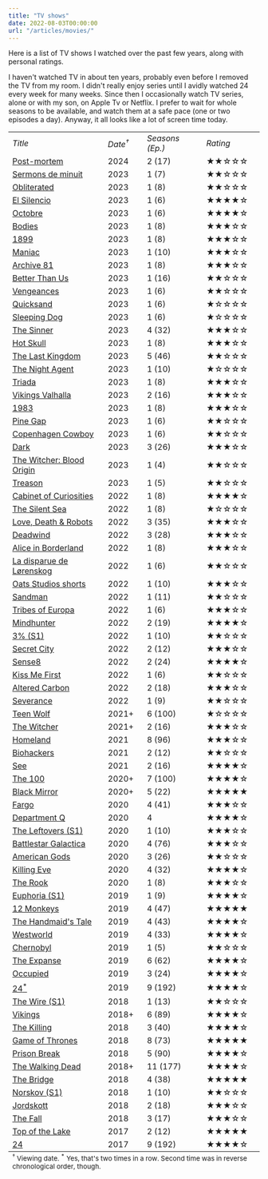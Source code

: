 ```yaml
---
title: "TV shows"
date: 2022-08-03T00:00:00
url: "/articles/movies/"
---
```


Here is a list of TV shows I watched over the past few years, along with personal ratings.

I haven't watched TV in about ten years, probably even before I removed the TV from my room. I didn't really enjoy series until I avidly watched 24 every week for many weeks. Since then I occasionally watch TV series, alone or with my son, on Apple Tv or Netflix. I prefer to wait for whole seasons to be available, and watch them at a safe pace (one or two episodes a day). Anyway, it all looks like a lot of screen time today.

<small>
<table border="0">
<tbody>
<tr>
<td><em>Title</em></td>
<td><em>Date<sup>†</sup></em></td>
<td><em>Seasons (Ep.)</em></td>
<td><em>Rating</em></td>
</tr>
<tr><td><a href="https://en.wikipedia.org/wiki/Post_Mortem_(TV_series)">Post-mortem</a></td><td>2024</td><td>2 (17)</td><td>&#9733;&#9733;&#9734;&#9734;&#9734;</td></tr>
<tr><td><a href="https://en.wikipedia.org/wiki/Midnight_Mass_(miniseries)">Sermons de minuit</a></td><td>2023</td><td>1 (7)</td><td>&#9733;&#9733;&#9734;&#9734;&#9734;</td></tr>
<tr><td><a href="https://en.wikipedia.org/wiki/Obliterated">Obliterated</a></td><td>2023</td><td>1 (8)</td><td>&#9733;&#9733;&#9734;&#9734;&#9734;</td></tr>
<tr><td><a href="https://en.wikipedia.org/wiki/Muted_(TV_series)">El Silencio</a></td><td>2023</td><td>1 (6)</td><td>&#9733;&#9733;&#9733;&#9733;&#9734;</td></tr>
<tr><td><a href="https://en.wikipedia.org/wiki/The_Chestnut_Man">Octobre</a></td><td>2023</td><td>1 (6)</td><td>&#9733;&#9733;&#9733;&#9733;&#9734;</td></tr>
<tr><td><a href="https://en.wikipedia.org/wiki/Bodies_(2023_TV_series)">Bodies</a></td><td>2023</td><td>1 (8)</td><td>&#9733;&#9733;&#9733;&#9734;&#9734;</td></tr>
<tr><td><a href="https://en.wikipedia.org/wiki/1899_(TV_series)">1899</a></td><td>2023</td><td>1 (8)</td><td>&#9733;&#9733;&#9733;&#9734;&#9734;</td></tr>
<tr><td><a href="https://en.wikipedia.org/wiki/Maniac_(miniseries)">Maniac</a></td><td>2023</td><td>1 (10)</td><td>&#9733;&#9733;&#9733;&#9734;&#9734;</td></tr>
<tr><td><a href="https://en.wikipedia.org/wiki/Archive_81">Archive 81</a></td><td>2023</td><td>1 (8)</td><td>&#9733;&#9733;&#9733;&#9734;&#9734;</td></tr>
<tr><td><a href="https://en.wikipedia.org/wiki/Better_than_Us">Better Than Us</a></td><td>2023</td><td>1 (16)</td><td>&#9733;&#9733;&#9734;&#9734;&#9734;</td></tr>
<tr><td><a href="https://www.netflix.com/title/81239598">Vengeances</a></td><td>2023</td><td>1 (6)</td><td>&#9733;&#9733;&#9734;&#9734;&#9734;</td></tr>
<tr><td><a href="https://www.netflix.com/title/80211633">Quicksand</a></td><td>2023</td><td>1 (6)</td><td>&#9733;&#9734;&#9734;&#9734;&#9734;</td></tr>
<tr><td><a href="https://www.netflix.com/title/81577953">Sleeping Dog</a></td><td>2023</td><td>1 (6)</td><td>&#9733;&#9734;&#9734;&#9734;&#9734;</td></tr>
<tr><td><a href="https://en.wikipedia.org/wiki/The_Sinner_(TV_series)">The Sinner</a></td><td>2023</td><td>4 (32)</td><td>&#9733;&#9733;&#9733;&#9734;&#9734;</td></tr>
<tr><td><a href="https://www.netflix.com/title/81127080">Hot Skull</a></td><td>2023</td><td>1 (8)</td><td>&#9733;&#9733;&#9733;&#9734;&#9734;</td></tr>
<tr><td><a href="https://en.wikipedia.org/wiki/The_Last_Kingdom_(TV_series)">The Last Kingdom</a></td><td>2023</td><td>5 (46)</td><td>&#9733;&#9733;&#9734;&#9734;&#9734;</td></tr>
<tr><td><a href="https://en.wikipedia.org/wiki/The_Night_Agent">The Night Agent</a></td><td>2023</td><td>1 (10)</td><td>&#9733;&#9734;&#9734;&#9734;&#9734;</td></tr>
<tr><td><a href="https://www.netflix.com/title/81494917">Triada</a></td><td>2023</td><td>1 (8)</td><td>&#9733;&#9733;&#9733;&#9734;&#9734;</td></tr>
<tr><td><a href="https://en.wikipedia.org/wiki/Vikings:_Valhalla">Vikings Valhalla</a></td><td>2023</td><td>2 (16)</td><td>&#9733;&#9733;&#9733;&#9734;&#9734;</td></tr>
<tr><td><a href="https://en.wikipedia.org/wiki/1983_(TV_series)">1983</a></td><td>2023</td><td>1 (8)</td><td>&#9733;&#9733;&#9733;&#9734;&#9734;</td></tr>
<tr><td><a href="https://en.wikipedia.org/wiki/Pine_Gap_(TV_series)">Pine Gap</a></td><td>2023</td><td>1 (6)</td><td>&#9733;&#9733;&#9734;&#9734;&#9734;</td></tr>
<tr><td><a href="https://en.wikipedia.org/wiki/Copenhagen_Cowboy">Copenhagen Cowboy</a></td><td>2023</td><td>1 (6)</td><td>&#9733;&#9733;&#9734;&#9734;&#9734;</td></tr>
<tr><td><a href="https://en.wikipedia.org/wiki/Dark_(TV_series)">Dark</a></td><td>2023</td><td>3 (26)</td><td>&#9733;&#9733;&#9733;&#9734;&#9734;</td></tr>
<tr><td><a href="https://en.wikipedia.org/wiki/The_Witcher:_Blood_Origin">The Witcher: Blood Origin</a></td><td>2023</td><td>1 (4)</td><td>&#9733;&#9733;&#9734;&#9734;&#9734;</td></tr>
<tr><td><a href="https://en.wikipedia.org/wiki/Treason_(TV_series)">Treason</a></td><td>2023</td><td>1 (5)</td><td>&#9733;&#9733;&#9734;&#9734;&#9734;</td></tr>
<tr><td><a href="https://en.wikipedia.org/wiki/Guillermo_del_Toro%27s_Cabinet_of_Curiosities">Cabinet of Curiosities</a></td><td>2022</td><td>1 (8)</td><td>&#9733;&#9733;&#9733;&#9733;&#9734;</td></tr>
<tr><td><a href="https://en.wikipedia.org/wiki/The_Silent_Sea_(TV_series)">The Silent Sea</a></td><td>2022</td><td>1 (8)</td><td>&#9733;&#9734;&#9734;&#9734;&#9734;</td></tr>
<tr><td><a href="https://en.wikipedia.org/wiki/Love,_Death_%26_Robots">Love, Death & Robots</a></td><td>2022</td><td>3 (35)</td><td>&#9733;&#9733;&#9733;&#9734;&#9734;</td></tr>
<tr><td><a href="https://en.wikipedia.org/wiki/Deadwind">Deadwind</a></td><td>2022</td><td>3 (28)</td><td>&#9733;&#9733;&#9733;&#9734;&#9734;</td></tr>
<tr><td><a href="https://www.netflix.com/title/81394937">Alice in Borderland</a></td><td>2022</td><td>1 (8)</td><td>&#9733;&#9733;&#9733;&#9734;&#9734;</td></tr>
<tr><td><a href="https://www.netflix.com/title/81394937">La disparue de Lørenskog</a></td><td>2022</td><td>1 (6)</td><td>&#9733;&#9733;&#9734;&#9734;&#9734;</td></tr>
<tr><td><a href="https://www.netflix.com/title/81483047">Oats Studios shorts</a></td><td>2022</td><td>1 (10)</td><td>&#9733;&#9733;&#9733;&#9734;&#9734;</td></tr>
<tr><td><a href="https://en.wikipedia.org/wiki/The_Sandman_(TV_series)">Sandman</a></td><td>2022</td><td>1 (11)</td><td>&#9733;&#9733;&#9734;&#9734;&#9734;</td></tr>
<tr><td><a href="https://en.wikipedia.org/wiki/Tribes_of_Europa">Tribes of Europa</a></td><td>2022</td><td>1 (6)</td><td>&#9733;&#9733;&#9733;&#9734;&#9734;</td></tr>
<tr><td><a href="https://en.wikipedia.org/wiki/Mindhunter_(TV_series)">Mindhunter</a></td><td>2022</td><td>2 (19)</td><td>&#9733;&#9733;&#9733;&#9733;&#9734;</td></tr>
<tr><td><a href="https://en.wikipedia.org/wiki/3%25">3% (S1)</a></td><td>2022</td><td>1 (10)</td><td>&#9733;&#9733;&#9734;&#9734;&#9734;</td></tr>
<tr><td><a href="https://en.wikipedia.org/wiki/Secret_City_(TV_series)">Secret City</a></td><td>2022</td><td>2 (12)</td><td>&#9733;&#9733;&#9733;&#9734;&#9734;</td></tr>
<tr><td><a href="https://en.wikipedia.org/wiki/Sense8">Sense8</a></td><td>2022</td><td>2 (24)</td><td>&#9733;&#9733;&#9733;&#9733;&#9734;</td></tr>
<tr><td><a href="https://en.wikipedia.org/wiki/Kiss_Me_First_(TV_series)">Kiss Me First</a></td><td>2022</td><td>1 (6)</td><td>&#9733;&#9733;&#9734;&#9734;&#9734;</td></tr>
<tr><td><a href="https://fr.wikipedia.org/wiki/Altered_Carbon">Altered Carbon</a></td><td>2022</td><td>2 (18)</td><td>&#9733;&#9733;&#9733;&#9734;&#9734;</td></tr>
<tr><td><a href="https://en.wikipedia.org/wiki/Severance_(TV_series)">Severance</a></td><td>2022</td><td>1 (9)</td><td>&#9733;&#9733;&#9734;&#9734;&#9734;</td></tr>
<tr><td><a href="https://en.wikipedia.org/wiki/Teen_Wolf_(2011_TV_series)">Teen Wolf</a></td><td>2021+</td><td>6 (100)</td><td>&#9733;&#9734;&#9734;&#9734;&#9734;</td></tr>
<tr><td><a href="https://en.wikipedia.org/wiki/The_Witcher_(TV_series)">The Witcher</a></td><td>2021+</td><td>2 (16)</td><td>&#9733;&#9733;&#9733;&#9734;&#9734;</td></tr>
<tr><td><a href="https://en.wikipedia.org/wiki/Homeland_(TV_series)">Homeland</a></td><td>2021</td><td>8 (96)</td><td>&#9733;&#9733;&#9733;&#9734;&#9734;</td></tr>
<tr><td><a href="https://en.wikipedia.org/wiki/Biohackers">Biohackers</a></td><td>2021</td><td>2 (12)</td><td>&#9733;&#9733;&#9734;&#9734;&#9734;</td></tr>
<tr><td><a href="https://en.wikipedia.org/wiki/See_(TV_Series)">See</a></td><td>2021</td><td>2 (16)</td><td>&#9733;&#9733;&#9733;&#9733;&#9734;</td></tr>
<tr><td><a href="https://en.wikipedia.org/wiki/The_100_(TV_series)">The 100</a></td><td>2020+</td><td>7 (100)</td><td>&#9733;&#9733;&#9733;&#9733;&#9734;</td></tr>
<tr><td><a href="https://en.wikipedia.org/wiki/Black_Mirror">Black Mirror</a></td><td>2020+</td><td>5 (22)</td><td>&#9733;&#9733;&#9733;&#9733;&#9733;</td></tr>
<tr><td><a href="https://en.wikipedia.org/wiki/Fargo_(TV_series)">Fargo</a></td><td>2020</td><td>4 (41)</td><td>&#9733;&#9733;&#9733;&#9734;&#9734;</td></tr>
<tr><td><a href="https://en.wikipedia.org/wiki/Department_Q_(film_series)">Department Q</a></td><td>2020</td><td>4</td><td>&#9733;&#9733;&#9733;&#9733;&#9734;</td></tr>
<tr><td><a href="https://en.wikipedia.org/wiki/The_Leftovers_(TV_series)">The Leftovers (S1)</a></td><td>2020</td><td>1 (10)</td><td>&#9733;&#9733;&#9733;&#9734;&#9734;</td></tr>
<tr><td><a href="https://en.wikipedia.org/wiki/Battlestar_Galactica_(2004_TV_series)">Battlestar Galactica</a></td><td>2020</td><td>4 (76)</td><td>&#9733;&#9733;&#9733;&#9734;&#9734;</td></tr>
<tr><td><a href="https://en.wikipedia.org/wiki/American_Gods_(TV_series)">American Gods</a></td><td>2020</td><td>3 (26)</td><td>&#9733;&#9733;&#9734;&#9734;&#9734;</td></tr>
<tr><td><a href="https://en.wikipedia.org/wiki/Killing_Eve">Killing Eve</a></td><td>2020</td><td>4 (32)</td><td>&#9733;&#9733;&#9733;&#9733;&#9734;</td></tr>
<tr><td><a href="https://en.wikipedia.org/wiki/The_Rook_(miniseries)">The Rook</a></td><td>2020</td><td>1 (8)</td><td>&#9733;&#9733;&#9733;&#9734;&#9734;</td></tr>
<tr><td><a href="https://en.wikipedia.org/wiki/Euphoria_(American_TV_series)">Euphoria (S1)</a></td><td>2019</td><td>1 (9)</td><td>&#9733;&#9733;&#9733;&#9733;&#9734;</td></tr>
<tr><td><a href="https://en.wikipedia.org/wiki/12_Monkeys_(TV_series)">12 Monkeys</a></td><td>2019</td><td>4 (47)</td><td>&#9733;&#9733;&#9733;&#9733;&#9733;</td></tr>
<tr><td><a href="https://en.wikipedia.org/wiki/The_Handmaid%27s_Tale_(TV_series)">The Handmaid's Tale</a></td><td>2019</td><td>4 (43)</td><td>&#9733;&#9733;&#9733;&#9733;&#9734;</td></tr>
<tr><td><a href="https://en.wikipedia.org/wiki/Westworld_(TV_series)">Westworld</a></td><td>2019</td><td>4 (33)</td><td>&#9733;&#9733;&#9733;&#9733;&#9734;</td></tr>
<tr><td><a href="https://en.wikipedia.org/wiki/Chernobyl_(miniseries)">Chernobyl</a></td><td>2019</td><td>1 (5)</td><td>&#9733;&#9733;&#9734;&#9734;&#9734;</td></tr>
<tr><td><a href="https://en.wikipedia.org/wiki/The_Expanse_(TV_series)">The Expanse</a></td><td>2019</td><td>6 (62)</td><td>&#9733;&#9733;&#9733;&#9733;&#9734;</td></tr>
<tr><td><a href="https://en.wikipedia.org/wiki/Occupied">Occupied</a></td><td>2019</td><td>3 (24)</td><td>&#9733;&#9733;&#9733;&#9733;&#9734;</td></tr>
<tr><td><a href="https://en.wikipedia.org/wiki/24_(TV_series)">24<sup>*</sup></a></td><td>2019</td><td>9 (192)</td><td>&#9733;&#9733;&#9733;&#9733;&#9734;</td></tr>
<tr><td><a href="https://en.wikipedia.org/wiki/The_Wire">The Wire (S1)</a></td><td>2018</td><td>1 (13)</td><td>&#9733;&#9733;&#9734;&#9734;&#9734;</td></tr>
<tr><td><a href="https://en.wikipedia.org/wiki/Vikings_(TV_series)">Vikings</a></td><td>2018+</td><td>6 (89)</td><td>&#9733;&#9733;&#9733;&#9733;&#9734;</td></tr>
<tr><td><a href="https://en.wikipedia.org/wiki/The%5FKilling%5F(Danish%5FTV%5Fseries)">The Killing</a></td><td>2018</td><td>3 (40)</td><td>&#9733;&#9733;&#9733;&#9733;&#9734;</td></tr>
<tr><td><a href="https://en.wikipedia.org/wiki/Game_of_Thrones">Game of Thrones</a></td><td>2018</td><td>8 (73)</td><td>&#9733;&#9733;&#9733;&#9733;&#9733;</td></tr>
<tr><td><a href="https://en.wikipedia.org/wiki/Prison%5FBreak">Prison Break</a></td><td>2018</td><td>5 (90)</td><td>&#9733;&#9733;&#9733;&#9733;&#9734;</td></tr>
<tr><td><a href="https://en.wikipedia.org/wiki/The_Walking_Dead_(TV_series)">The Walking Dead</a></td><td>2018+</td><td>11 (177)</td><td>&#9733;&#9733;&#9733;&#9733;&#9734;</td></tr>
<tr><td><a href="https://en.wikipedia.org/wiki/The_Bridge_(2011_TV_series)">The Bridge</a></td><td>2018</td><td>4 (38)</td><td>&#9733;&#9733;&#9733;&#9733;&#9733;</td></tr>
<tr><td><a href="https://da.wikipedia.org/wiki/Norskov">Norskov (S1)</a></td><td>2018</td><td>1 (10)</td><td>&#9733;&#9733;&#9734;&#9734;&#9734;</td></tr>
<tr><td><a href="https://en.wikipedia.org/wiki/Jordskott">Jordskott</a></td><td>2018</td><td>2 (18)</td><td>&#9733;&#9733;&#9733;&#9734;&#9734;</td></tr>
<tr><td><a href="https://en.wikipedia.org/wiki/The_Fall_(TV_series)">The Fall</a></td><td>2018</td><td>3 (17)</td><td>&#9733;&#9733;&#9733;&#9734;&#9734;</td></tr>
<tr><td><a href="https://en.wikipedia.org/wiki/Top_of_the_Lake">Top of the Lake</a></td><td>2017</td><td>2 (12)</td><td>&#9733;&#9733;&#9733;&#9733;&#9733;</td></tr>
<tr><td><a href="https://en.wikipedia.org/wiki/24_(TV_series)">24</a></td><td>2017</td><td>9 (192)</td><td>&#9733;&#9733;&#9733;&#9733;&#9734;</td></tr>
</tbody>
<tfoot>
<tr>
<td colspan="5">
<small>
<sup>†</sup> Viewing date. <sup>*</sup> Yes, that's two times in a row. Second time was in reverse chronological order, though.
</small>
</td>
</tr>
</tfoot>
</table>
</small>

